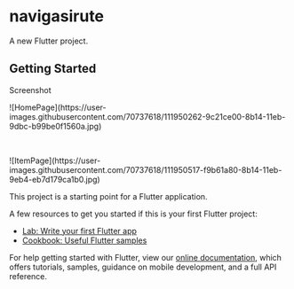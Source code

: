 # navigasirute

A new Flutter project.

## Getting Started

<p>Screenshot</p>
<p>![HomePage](https://user-images.githubusercontent.com/70737618/111950262-9c21ce00-8b14-11eb-9dbc-b99be0f1560a.jpg)</p><br>
<p>![ItemPage](https://user-images.githubusercontent.com/70737618/111950517-f9b61a80-8b14-11eb-9eb4-eb7d179ca1b0.jpg)</p>

This project is a starting point for a Flutter application.

A few resources to get you started if this is your first Flutter project:

- [Lab: Write your first Flutter app](https://flutter.dev/docs/get-started/codelab)
- [Cookbook: Useful Flutter samples](https://flutter.dev/docs/cookbook)

For help getting started with Flutter, view our
[online documentation](https://flutter.dev/docs), which offers tutorials,
samples, guidance on mobile development, and a full API reference.
